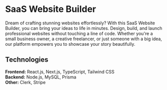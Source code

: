 # SaaS Website Builder
Dream of crafting stunning websites effortlessly? With this SaaS Website Builder, you can bring your ideas to life in minutes. Design, build, and launch professional websites without touching a line of code. Whether you're a small business owner, a creative freelancer, or just someone with a big idea, our platform empowers you to showcase your story beautifully.

## Technologies
**Frontend:**
React.js, Next.js, TypeScript, Tailwind CSS
</br>
**Backend:**
Node.js, MySQL, Prisma
</br>
**Other:**
Clerk, Stripe
